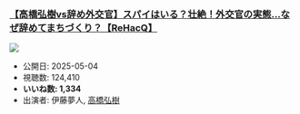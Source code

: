 ### [【高橋弘樹vs辞め外交官】スパイはいる？壮絶！外交官の実態…なぜ辞めてまちづくり？【ReHacQ】](https://www.youtube.com/watch?v=DXPDjSdAfWs)
[![](https://img.youtube.com/vi/DXPDjSdAfWs/sddefault.jpg)](https://www.youtube.com/watch?v=DXPDjSdAfWs)
-   公開日: 2025-05-04
-   視聴数: 124,410
-   **いいね数: 1,334**
-   出演者: 伊藤夢人, [高橋弘樹](/rehacq_fan/people/高橋弘樹 "wikilink")
